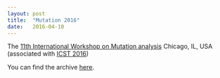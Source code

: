 ```yaml
---
layout: post
title:  "Mutation 2016"
date:   2016-04-10
---
```


The [11th International Workshop on Mutation analysis](https://sites.google.com/site/mutation2016/)
Chicago, IL, USA (associated with [ICST 2016](http://www.cs.uic.edu/~icst2016))

You can find the archive [here](/2016/).

